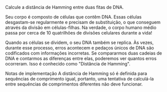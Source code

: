 Calcule a distância de Hamming entre duas fitas de DNA.

Seu corpo é composto de células que contêm DNA. Essas células desgastam-se regularmente e precisam de substituição, o que conseguem através da divisão em células-filhas. Na verdade, o corpo humano médio passa por cerca de 10 quatrilhões de divisões celulares durante a vida!

Quando as células se dividem, o seu DNA também se replica. Às vezes, durante esse processo, erros acontecem e pedaços únicos de DNA são codificados com informações incorretas. Se compararmos duas cadeias de DNA e contarmos as diferenças entre elas, poderemos ver quantos erros ocorreram. Isso é conhecido como "Distância de Hamming".

Notas de implementação
A distância de Hamming só é definida para sequências de comprimento igual, portanto, uma tentativa de calculá-la entre sequências de comprimentos diferentes não deve funcionar.